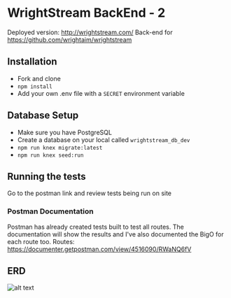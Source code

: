 # WrightStream BackEnd - 2
Deployed version: http://wrightstream.com/
Back-end for https://github.com/wrightaim/wrightstream

## Installation
- Fork and clone
- `npm install`
- Add your own .env file with a `SECRET` environment variable

## Database Setup
- Make sure you have PostgreSQL
- Create a database on your local called `wrightstream_db_dev`
- `npm run knex migrate:latest`
- `npm run knex seed:run`

## Running the tests

Go to the postman link and review tests being run on site

### Postman Documentation

Postman has already created tests built to test all routes. The documentation will show the results and I've also documented the BigO for each route too.
Routes: https://documenter.getpostman.com/view/4516090/RWaNQ6fV

## ERD
![alt text](http://i65.tinypic.com/2egdxed.png)

